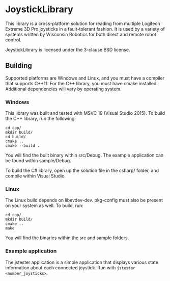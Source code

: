 # JoystickLibrary

This library is a cross-platform solution for reading from multiple Logitech Extreme 3D Pro joysticks in a fault-tolerant fashion. It is used by a variety of systems written by Wisconsin Robotics for both direct and remote robot control.

JoystickLibrary is licensed under the 3-clause BSD license.

## Building
Supported platforms are Windows and Linux, and you must have a compiler that supports C++11. For the C++ library, you must have cmake installed. Additional dependencies will vary by operating system.

### Windows
This library was built and tested with MSVC 19 (Visual Studio 2015). To build the C++ library, run the following:
```
cd cpp/
mkdir build/
cd build/
cmake ..
cmake --build .
```
You will find the built binary within src/Debug. The example application can be found within sample/Debug.

To build the C# library, open up the solution file in the csharp/ folder, and compile within Visual Studio.

### Linux
The Linux build depends on libevdev-dev. pkg-config must also be present on your system as well. To build, run:
```
cd cpp/
mkdir build/
cmake ..
make
```

You will find the binaries within the src and sample folders.

### Example application
The jstester application is a simple application that displays various state information about each connected joystick. Run with ```jstester <number_joysticks>```.